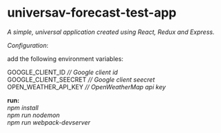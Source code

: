 # universav-forecast-test-app
_A simple, universal application created using React, Redux and Express._  


_Configuration_:  

add the following environment variables:

GOOGLE_CLIENT_ID  _// Google client id_  
GOOGLE_CLIENT_SEECRET   _// Google client seecret_  
OPEN_WEATHER_API_KEY  _// OpenWeatherMap api key_  

**run:**  
_npm install_  
_npm run nodemon_  
_npm run webpack-devserver_  
